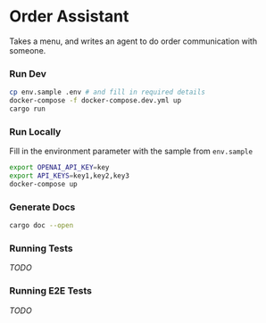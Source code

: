# Order Assistant

Takes a menu, and writes an agent to do order communication with someone.

### Run Dev

``` sh
cp env.sample .env # and fill in required details
docker-compose -f docker-compose.dev.yml up
cargo run
```

### Run Locally

Fill in the environment parameter with the sample from `env.sample`

``` sh
export OPENAI_API_KEY=key
export API_KEYS=key1,key2,key3
docker-compose up
```

### Generate Docs

``` sh
cargo doc --open
```

### Running Tests
_TODO_

### Running E2E Tests
_TODO_
